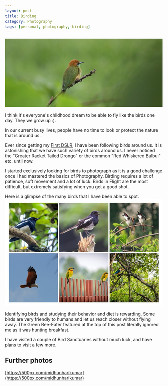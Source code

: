 ```yaml
---
layout: post
title: Birding
category: Photography
tags: [personal, photography, birding]
---
```

<div class="featured">
  <img src="/public/images/gbe.jpg" alt="Green Bee-Eater" />
</div>

I think it's everyone's childhood dream to be able to fly like the birds one day. They we grow up :).

In our current busy lives, people have no time to look or protect the nature that is around us.
<!-- more -->

Ever since getting my [First DSLR](http://midhunhk.github.io/photography/2016/12/18/first-dslr/), I have been following birds around us. It is astonishing that we have such variety of birds around us. I never noticed the "Greater Racket Tailed Drongo" or the common "Red Whiskered Bulbul" etc. until now.

I started exclusively looking for birds to photograph as it is a good challenge once I had mastered the basics of Photography. Birding requires a lot of patience, soft movement and a lot of luck. Birds in Flight are the most difficult, but extremely satisfying when you get a good shot.

Here is a glimpse of the many birds that I have been able to spot.
![Birds of Kerala](/public/images/birds_collage.jpg)

Identifying birds and studying their behavior and diet is rewarding. Some birds are very friendly to humans and let us reach closer without flying away. The Green Bee-Eater featured at the top of this post literally ignored me as it was hunting breakfast.

I have visited a couple of Bird Sanctuaries without much luck, and have plans to visit a few more.

## Further photos
[https://500px.com/midhunharikumar](https://500px.com/midhunharikumar)
